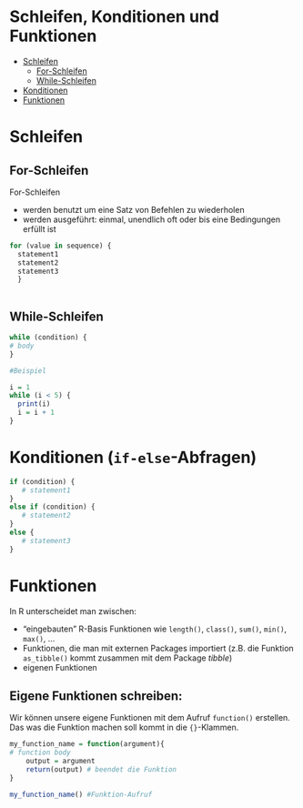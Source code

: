 # Schleifen, Konditionen und Funktionen

* [Schleifen](#Schleifen)
  * [For-Schleifen](#For-Schleifen)
  * [While-Schleifen](#While-Schleifen)
* [Konditionen](#Konditionen)
* [Funktionen](#Funktionen)

 
# Schleifen 

## For-Schleifen

For-Schleifen 
* werden benutzt um eine Satz von Befehlen zu wiederholen
* werden ausgeführt: einmal, unendlich oft oder bis eine Bedingungen erfüllt ist

```r
for (value in sequence) {
  statement1
  statement2
  statement3
  }
  
```
  
## While-Schleifen

```r
while (condition) {
# body
}

#Beispiel

i = 1
while (i < 5) {
  print(i)
  i = i + 1
}

```

# Konditionen (`if-else`-Abfragen) 

```r
if (condition) {
   # statement1
} 
else if (condition) {
   # statement2
} 
else {
   # statement3
}
```

# Funktionen

In R unterscheidet man zwischen:

* “eingebauten” R-Basis Funktionen wie `length()`, `class()`, `sum()`, `min()`, `max()`, …
* Funktionen, die man mit externen Packages importiert (z.B. die Funktion `as_tibble()` kommt zusammen mit dem Package *tibble*)
* eigenen Funktionen 

## Eigene Funktionen schreiben: 

Wir können unsere eigene Funktionen mit dem Aufruf `function()` erstellen. Das was die Funktion machen soll kommt in die `{}`-Klammen. 

```r
my_function_name = function(argument){
# function body
    output = argument
    return(output) # beendet die Funktion
}

my_function_name() #Funktion-Aufruf
```
